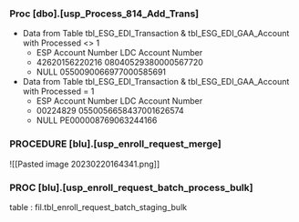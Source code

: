
### Proc [dbo].[usp_Process_814_Add_Trans]

- Data from Table tbl_ESG_EDI_Transaction & tbl_ESG_EDI_GAA_Account with Processed <> 1
    - ESP Account Number	LDC Account Number
    - 42620156220216	08040529380000567720
    - NULL	0550090066977000585691
- Data from Table tbl_ESG_EDI_Transaction & tbl_ESG_EDI_GAA_Account with Processed = 1
     - ESP Account Number	LDC Account Number
     - 00224829	0550056658437001626574
     - NULL	PE000008769063244166

### PROCEDURE [blu].[usp_enroll_request_merge]
![[Pasted image 20230220164341.png]]

### PROC [blu].[usp_enroll_request_batch_process_bulk]
table : fil.tbl_enroll_request_batch_staging_bulk





